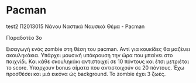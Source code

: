 # Pacman
test2
Π2013015
Νάνου Ναστικά Ναυσικά
Θέμα - Pacman

Παραδοτέο 3ο

Εισαγωγή ενός zombie στη θέση του pacman.
Αντί για κουκίδες θα μαζέυει σκουληκάκια.
Υπάρχει μουσική υπόκρουση την ώρα που μπαίνει στο παιχνίδι.
Και κάθε σκουληκάκι αντιστοιχεί σε 10 πόντους και έτσι μετριέται το score.
Υπαρχουν bonus αίματα που αντιστοιχούν σε 20 πόντους.
Έχω προσθέσει και μιά εικόνα ώς background.
Το zombie έχει 3 ζωές.
